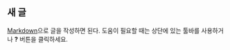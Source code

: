 ## 새 글

 [Markdown](http://daringfireball.net/projects/markdown/)으로 글을 작성하면 된다. 도움이 필요할 때는 상단에 있는 툴바를 사용하거나 **?** 버튼을 클릭하세요.
